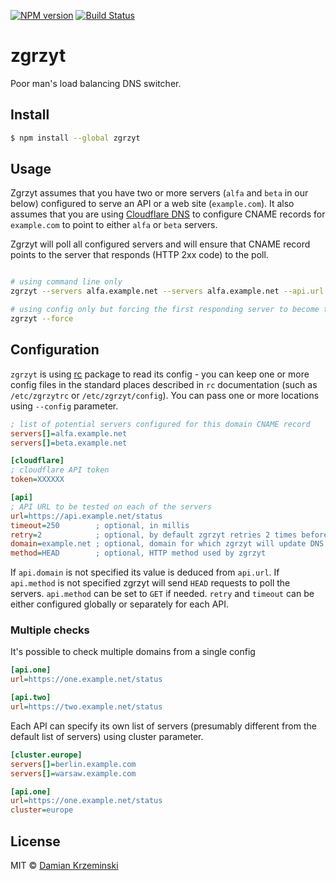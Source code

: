 [![NPM version][npm-image]][npm-url]
[![Build Status][build-image]][build-url]

# zgrzyt

Poor man's load balancing DNS switcher.

## Install

```sh
$ npm install --global zgrzyt
```

## Usage

Zgrzyt assumes that you have two or more servers (`alfa` and `beta` in our below) configured to serve an API or a web site (`example.com`). It also assumes that you are using [Cloudflare DNS] to configure CNAME records for `example.com` to point to either `alfa` or `beta` servers.

Zgrzyt will poll all configured servers and will ensure that CNAME record points to the server that responds (HTTP 2xx code) to the poll.

```sh

# using command line only
zgrzyt --servers alfa.example.net --servers alfa.example.net --api.url  https://example.com --cloudflare.token XXXX

# using config only but forcing the first responding server to become the active one
zgrzyt --force

```

## Configuration


`zgrzyt` is using [rc] package to read its config - you can keep one or more config files in the standard places described in `rc` documentation (such as `/etc/zgrzytrc` or `/etc/zgrzyt/config`). You can pass one or more locations using `--config` parameter.

```ini
; list of potential servers configured for this domain CNAME record
servers[]=alfa.example.net
servers[]=beta.example.net

[cloudflare]
; cloudflare API token
token=XXXXXX

[api]
; API URL to be tested on each of the servers
url=https://api.example.net/status
timeout=250        ; optional, in millis
retry=2            ; optional, by default zgrzyt retries 2 times before assuming API endpoint is down 
domain=example.net ; optional, domain for which zgrzyt will update DNS record
method=HEAD        ; optional, HTTP method used by zgrzyt
```

If `api.domain` is not specified its value is deduced from `api.url`.
If `api.method` is not specified zgrzyt will send `HEAD` requests to poll the servers. `api.method` can be set to `GET` if needed. `retry` and `timeout` can be either configured globally or separately for each API.

### Multiple checks

It's possible to check multiple domains from a single config

```ini
[api.one]
url=https://one.example.net/status

[api.two]
url=https://two.example.net/status
```

Each API can specify its own list of servers (presumably different from the default list of servers) using cluster parameter.

```ini
[cluster.europe]
servers[]=berlin.example.com
servers[]=warsaw.example.com

[api.one]
url=https://one.example.net/status
cluster=europe
```

## License

MIT © [Damian Krzeminski](https://pirxpilot.me)

[rc]: https://www.npmjs.com/package/rc
[Cloudflare DNS]: https://www.cloudflare.com/dns/

[npm-image]: https://img.shields.io/npm/v/zgrzyt.svg
[npm-url]: https://npmjs.org/package/zgrzyt

[build-url]: https://github.com/pirxpilot/zgrzyt/actions/workflows/check.yaml
[build-image]: https://img.shields.io/github/workflow/status/pirxpilot/zgrzyt/check
